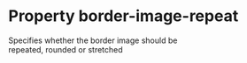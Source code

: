 # Property border-image-repeat

Specifies whether the border image should be  
repeated, rounded or stretched

